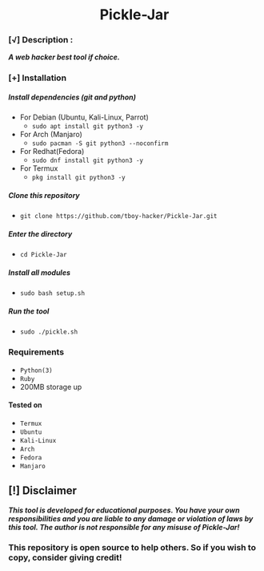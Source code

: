 <h1 align="center">Pickle-Jar</h1>



### [√] Description :

***A web hacker best tool if choice.***


### [+] Installation

##### Install dependencies (git and python)

 - For Debian (Ubuntu, Kali-Linux, Parrot)
    - ```sudo apt install git python3 -y```
 - For Arch (Manjaro)
    - ```sudo pacman -S git python3 --noconfirm```
 - For Redhat(Fedora)
    - ```sudo dnf install git python3 -y```
 - For Termux
    - ```pkg install git python3 -y```

##### Clone this repository

 - ```git clone https://github.com/tboy-hacker/Pickle-Jar.git```

##### Enter the directory
 - ```cd Pickle-Jar```

##### Install all modules
 - ```sudo bash setup.sh```

##### Run the tool
 - ```sudo ./pickle.sh```

### Requirements

 - `Python(3)`
 - `Ruby`
 - 200MB storage up


#### Tested on

 - `Termux`
 - `Ubuntu`
 - `Kali-Linux`
 - `Arch`
 - `Fedora`
 - `Manjaro`

## [!] Disclaimer
***This tool is developed for educational purposes. You have your own responsibilities and you are liable to any damage or violation of laws by this tool. The author is not responsible for any misuse of Pickle-Jar!***

### This repository is open source to help others. So if you wish to copy, consider giving credit!
